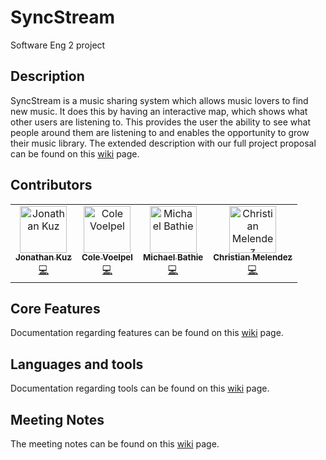 # SyncStream
Software Eng 2 project

## Description
SyncStream is a music sharing system which allows music lovers to find new music. It does this by having an interactive map, which shows what other users are listening to. This provides the user the ability to see what people around them are listening to and enables the opportunity to grow their music library. The extended description with our full  project proposal can be found on this [wiki](https://github.com/Jonathan204/SyncStream/wiki/Project-Proposal) page.

## Contributors

<!-- ALL-CONTRIBUTORS-LIST:START - Do not remove or modify this section -->
<!-- prettier-ignore -->
<table>
  <tr>
    <td align="center"><a href="https://github.com/Jonathan204"><img src="https://avatars.githubusercontent.com/u/43478694?s=400&u=55a0ddef555995e9683d955a5d998f11c74dc8fe&v=4/" width="75px;" alt="Jonathan Kuz"/><br /><sub><b>Jonathan Kuz</b></sub></a><br /><a href="https://github.com/Jonathan204/SyncStream/graphs/contributors" title="Code">💻</a></td>
    <td align="center"><a href="https://github.com/ColeVoelpel"><img src="https://avatars.githubusercontent.com/u/66435041?s=400&v=4/" width="75px;" alt="Cole Voelpel"/><br /><sub><b>Cole Voelpel</b></sub></a><br /><a href="https://github.com/Jonathan204/SyncStream/graphs/contributors" title="Code">💻</a></td>
    <td align="center"><a href="https://github.com/mjbathtub"><img src="https://avatars.githubusercontent.com/u/57497954?s=400&u=2c9a2d17bccc83f184a513ecdbc00d9a9b029553&v=4/" width="75px;" alt="Michael Bathie"/><br /><sub><b>Michael Bathie</b></sub></a><br /><a href="https://github.com/Jonathan204/SyncStream/graphs/contributors" title="Code">💻</a></td>
    <td align="center"><a href="https://github.com/chris-mega"><img src="https://avatars.githubusercontent.com/u/32151767?s=400&u=c4244fa37f481c008e3a91042365313025c7b25f&v=4/" width="75px;" alt="Christian Melendez"/><br /><sub><b>Christian Melendez</b></sub></a><br /><a href="https://github.com/Jonathan204/SyncStream/graphs/contributors" title="Code">💻</a></td>
  </tr>
</table>

## Core Features
Documentation regarding features can be found on this [wiki](https://github.com/Jonathan204/SyncStream/wiki/Core-Features) page.

## Languages and tools
Documentation regarding tools can be found on this [wiki](https://github.com/Jonathan204/SyncStream/wiki/Languages-and-Tools) page.

## Meeting Notes
The meeting notes can be found on this [wiki](https://github.com/Jonathan204/COMP4350/wiki/Meetings) page.  
